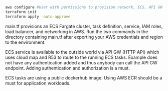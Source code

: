 ```bash
aws configure #User with permissions to provision network, ECS, API GW and service map
terraform init
terraform apply -auto-approve
```

main.tf provisions an ECS Fargate cluster, task definition, service, IAM roles, load balancer, and networking in AWS. Run the two commands in the directory containing main.tf after exporting your AWS credentials and region to the environment.

ECS service is available to the outside world via API GW (HTTP API) which uses cloud map and R53 to route to the running ECS tasks.  Example does not have any authentication added and thus anybody can call the API GW endpoint.  Adding authentication and authorization is a must.

ECS tasks are using a public dockerhub image.  Using AWS ECR should be a must for application workloads.